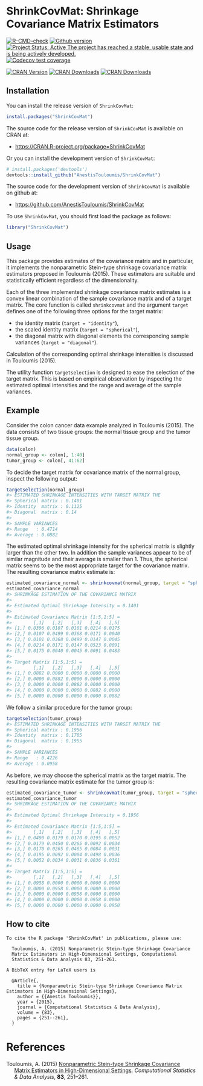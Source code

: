 
<!-- README.md is generated from README.Rmd. Please edit that file -->

# ShrinkCovMat: Shrinkage Covariance Matrix Estimators

[![R-CMD-check](https://github.com/AnestisTouloumis/ShrinkCovMat/workflows/R-CMD-check/badge.svg)](https://github.com/AnestisTouloumis/ShrinkCovMat/actions)
[![Github
version](https://img.shields.io/badge/GitHub%20-1.4.6-green.svg)](%22commits/master%22)
[![Project Status: Active The project has reached a stable, usable state
and is being actively
developed.](http://www.repostatus.org/badges/latest/active.svg)](http://www.repostatus.org/#active)
[![Codecov test
coverage](https://codecov.io/gh/AnestisTouloumis/ShrinkCovMat/branch/master/graph/badge.svg?token=qBztxEiCLU)](https://codecov.io/gh/AnestisTouloumis/ShrinkCovMat)

[![CRAN
Version](https://www.r-pkg.org/badges/version/ShrinkCovMat?color=blue)](https://CRAN.R-project.org/package=ShrinkCovMat)
[![CRAN
Downloads](https://cranlogs.r-pkg.org/badges/grand-total/ShrinkCovMat?color=blue)](https://cranlogs.r-pkg.org/badges/grand-total/ShrinkCovMat)
[![CRAN
Downloads](https://cranlogs.r-pkg.org/badges/ShrinkCovMat)](https://CRAN.R-project.org/package=ShrinkCovMat)

## Installation

You can install the release version of `ShrinkCovMat`:

``` r
install.packages("ShrinkCovMat")
```

The source code for the release version of `ShrinkCovMat` is available
on CRAN at:

-   <https://CRAN.R-project.org/package=ShrinkCovMat>

Or you can install the development version of `ShrinkCovMat`:

``` r
# install.packages('devtools')
devtools::install_github("AnestisTouloumis/ShrinkCovMat")
```

The source code for the development version of `ShrinkCovMat` is
available on github at:

-   <https://github.com/AnestisTouloumis/ShrinkCovMat>

To use `ShrinkCovMat`, you should first load the package as follows:

``` r
library("ShrinkCovMat")
```

## Usage

This package provides estimates of the covariance matrix and in
particular, it implements the nonparametric Stein-type shrinkage
covariance matrix estimators proposed in Touloumis (2015). These
estimators are suitable and statistically efficient regardless of the
dimensionality.

Each of the three implemented shrinkage covariance matrix estimates is a
convex linear combination of the sample covariance matrix and of a
target matrix. The core function is called `shrinkcovmat` and the
argument `target` defines one of the following three options for the
target matrix:

-   the identity matrix (`target = "identity"`),
-   the scaled identity matrix (`target = "spherical"`),
-   the diagonal matrix with diagonal elements the corresponding sample
    variances (`target = "diagonal"`).

Calculation of the corresponding optimal shrinkage intensities is
discussed in Touloumis (2015).

The utility function `targetselection` is designed to ease the selection
of the target matrix. This is based on empirical observation by
inspecting the estimated optimal intensities and the range and average
of the sample variances.

## Example

Consider the colon cancer data example analyzed in Touloumis (2015). The
data consists of two tissue groups: the normal tissue group and the
tumor tissue group.

``` r
data(colon)
normal_group <- colon[, 1:40]
tumor_group <- colon[, 41:62]
```

To decide the target matrix for covariance matrix of the normal group,
inspect the following output:

``` r
targetselection(normal_group)
#> ESTIMATED SHRINKAGE INTENSITIES WITH TARGET MATRIX THE 
#> Spherical matrix : 0.1401 
#> Identity  matrix : 0.1125 
#> Diagonal  matrix : 0.14 
#> 
#> SAMPLE VARIANCES 
#> Range   : 0.4714 
#> Average : 0.0882
```

The estimated optimal shrinkage intensity for the spherical matrix is
slightly larger than the other two. In addition the sample variances
appear to be of similar magnitude and their average is smaller than 1.
Thus, the spherical matrix seems to be the most appropriate target for
the covariance matrix. The resulting covariance matrix estimate is:

``` r
estimated_covariance_normal <- shrinkcovmat(normal_group, target = "spherical")
estimated_covariance_normal
#> SHRINKAGE ESTIMATION OF THE COVARIANCE MATRIX 
#> 
#> Estimated Optimal Shrinkage Intensity = 0.1401 
#> 
#> Estimated Covariance Matrix [1:5,1:5] =
#>        [,1]   [,2]   [,3]   [,4]   [,5]
#> [1,] 0.0396 0.0107 0.0101 0.0214 0.0175
#> [2,] 0.0107 0.0499 0.0368 0.0171 0.0040
#> [3,] 0.0101 0.0368 0.0499 0.0147 0.0045
#> [4,] 0.0214 0.0171 0.0147 0.0523 0.0091
#> [5,] 0.0175 0.0040 0.0045 0.0091 0.0483
#> 
#> Target Matrix [1:5,1:5] =
#>        [,1]   [,2]   [,3]   [,4]   [,5]
#> [1,] 0.0882 0.0000 0.0000 0.0000 0.0000
#> [2,] 0.0000 0.0882 0.0000 0.0000 0.0000
#> [3,] 0.0000 0.0000 0.0882 0.0000 0.0000
#> [4,] 0.0000 0.0000 0.0000 0.0882 0.0000
#> [5,] 0.0000 0.0000 0.0000 0.0000 0.0882
```

We follow a similar procedure for the tumor group:

``` r
targetselection(tumor_group)
#> ESTIMATED SHRINKAGE INTENSITIES WITH TARGET MATRIX THE 
#> Spherical matrix : 0.1956 
#> Identity  matrix : 0.1705 
#> Diagonal  matrix : 0.1955 
#> 
#> SAMPLE VARIANCES 
#> Range   : 0.4226 
#> Average : 0.0958
```

As before, we may choose the spherical matrix as the target matrix. The
resulting covariance matrix estimate for the tumor group is:

``` r
estimated_covariance_tumor <- shrinkcovmat(tumor_group, target = "spherical")
estimated_covariance_tumor
#> SHRINKAGE ESTIMATION OF THE COVARIANCE MATRIX 
#> 
#> Estimated Optimal Shrinkage Intensity = 0.1956 
#> 
#> Estimated Covariance Matrix [1:5,1:5] =
#>        [,1]   [,2]   [,3]   [,4]   [,5]
#> [1,] 0.0490 0.0179 0.0170 0.0195 0.0052
#> [2,] 0.0179 0.0450 0.0265 0.0092 0.0034
#> [3,] 0.0170 0.0265 0.0465 0.0084 0.0031
#> [4,] 0.0195 0.0092 0.0084 0.0498 0.0036
#> [5,] 0.0052 0.0034 0.0031 0.0036 0.0361
#> 
#> Target Matrix [1:5,1:5] =
#>        [,1]   [,2]   [,3]   [,4]   [,5]
#> [1,] 0.0958 0.0000 0.0000 0.0000 0.0000
#> [2,] 0.0000 0.0958 0.0000 0.0000 0.0000
#> [3,] 0.0000 0.0000 0.0958 0.0000 0.0000
#> [4,] 0.0000 0.0000 0.0000 0.0958 0.0000
#> [5,] 0.0000 0.0000 0.0000 0.0000 0.0958
```

## How to cite


    To cite the R package 'ShrinkCovMat' in publications, please use:

      Touloumis, A. (2015) Nonparametric Stein-type Shrinkage Covariance
      Matrix Estimators in High-Dimensional Settings, Computational
      Statistics & Data Analysis 83, 251-261.

    A BibTeX entry for LaTeX users is

      @Article{,
        title = {Nonparametric Stein-type Shrinkage Covariance Matrix Estimators in High-Dimensional Settings},
        author = {{Anestis Touloumis}},
        year = {2015},
        journal = {Computational Statistics & Data Analysis},
        volume = {83},
        pages = {251--261},
      }

# References

<div id="refs" class="references csl-bib-body hanging-indent">

<div id="ref-Touloumis2015" class="csl-entry">

Touloumis, A. (2015) [Nonparametric Stein-type Shrinkage Covariance
Matrix Estimators in High-Dimensional
Settings](https://doi.org/10.1016/j.csda.2014.10.018). *Computational
Statistics & Data Analysis*, **83**, 251–261.

</div>

</div>
